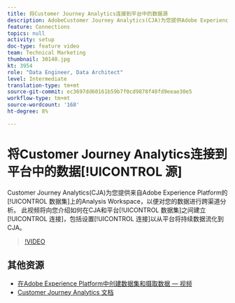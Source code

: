 ```yaml
---
title: 将Customer Journey Analytics连接到平台中的数据源
description: AdobeCustomer Journey Analytics(CJA)为您提供Adobe Experience Platform数据集上的Analysis Workspace，以便对您的数据进行跨渠道分析。 此视频将向您展示如何在CJA和平台数据集之间建立连接，包括设置连接以从平台将持续数据流化到CJA。
feature: Connections
topics: null
activity: setup
doc-type: feature video
team: Technical Marketing
thumbnail: 30140.jpg
kt: 3954
role: "Data Engineer, Data Architect"
level: Intermediate
translation-type: tm+mt
source-git-commit: ec3697dd60161b59b7f0cd9878f40fd9eeae30e5
workflow-type: tm+mt
source-wordcount: '168'
ht-degree: 8%

---
```



# 将Customer Journey Analytics连接到平台中的数据[!UICONTROL 源]

Customer Journey Analytics(CJA)为您提供来自Adobe Experience Platform的[!UICONTROL 数据集]上的Analysis Workspace，以便对您的数据进行跨渠道分析。 此视频将向您介绍如何在CJA和平台[!UICONTROL 数据集]之间建立[!UICONTROL 连接]，包括设置[!UICONTROL 连接]以从平台将持续数据流化到CJA。

>[!VIDEO](https://video.tv.adobe.com/v/30140/?quality=12&enable10seconds=on&speedcontrol=on)

## 其他资源

* [在Adobe Experience Platform中创建数据集和摄取数据 — 视频](https://docs.adobe.com/content/help/en/platform-learn/tutorials/data-ingestion/create-datasets-and-ingest-data.html)
* [Customer Journey Analytics 文档](https://docs.adobe.com/content/help/zh-Hans/analytics-platform/using/cja-landing.html)
